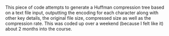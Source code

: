 This piece of code attempts to generate a Huffman compression tree based on a text file input, outputting the encoding for each character along with other key details, the original file size, compressed size as well as the compression rate. This was coded up over a weekend (because I felt like it) about 2 months into the course.